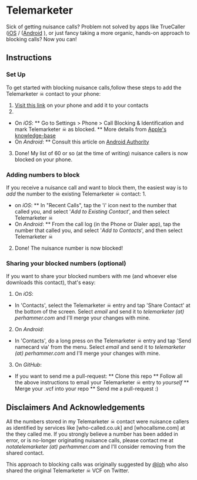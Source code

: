 # Telemarketer

Sick of getting nuisance calls? Problem not solved by apps like TrueCaller ([iOS](https://itunes.apple.com/in/app/truecaller-number-search-spam/id448142450) / ([Android](https://play.google.com/store/apps/details?id=com.truecaller&hl=en_GB) ), or just fancy taking a more organic, hands-on approach to blocking calls? Now you can!

## Instructions
### Set Up
To get started with blocking nuisance calls,follow these steps to add the Telemarketer ☠ contact to your phone:
1. [Visit this link](https://cdn.rawgit.com/perhammer/telemarketer/189c12c9/Telemarketer%20%E2%98%A0..vcf) on your phone and add it to your contacts
2. 
  * On *iOS*:
  ** Go to Settings > Phone > Call Blocking & Identification and mark Telemarketer ☠ as blocked.
  ** More details from [Apple's knowledge-base](https://support.apple.com/en-us/ht201229)
  * On *Android*:
  ** Consult this article on [Android Authority](https://support.apple.com/en-us/ht201229)
3. Done! My list of 60 or so (at the time of writing) nuisance callers is now blocked on your phone.

### Adding numbers to block
If you receive a nuisance call and want to block them, the easiest way is to *add* the number to the existing Telemarketer ☠ contact:
1.
  * on *iOS*:
  ** In "Recent Calls", tap the 'i' icon next to the number that called you, and select '*Add to Existing Contact*', and then select Telemarketer ☠
  * On *Android*:
  ** From the call log (in the Phone or Dialer app), tap the number that called you, and select '*Add to Contacts*', and then select Telemarketer ☠
2. Done! The nuisance number is now blocked!

### Sharing your blocked numbers (optional)
If you want to share your blocked numbers with me (and whoever else downloads this contact), that's easy:
1. On *iOS*:
  * In 'Contacts', select the Telemarketer ☠ entry and tap 'Share Contact' at the bottom of the screen. Select *email* and send it to *telemarketer (at) perhammer.com* and I'll merge your changes with mine.
2. On *Android*:
  * In 'Contacts', do a long press on the Telemarketer ☠ entry and tap 'Send namecard via' from the menu. Select *email* and send it to *telemarketer (at) perhammer.com* and I'll merge your changes with mine.
3. On *GitHub*:
  * If you want to send me a pull-request:
  ** Clone this repo
  ** Follow all the above instructions to email your Telemarketer ☠ entry to *yourself*
  ** Merge your .vcf into your repo
  ** Send me a pull-request :)

## Disclaimers And Acknowledgements
All the numbers stored in my Telemarketer ☠ contact were nuisance callers as identified by services like [who-called.co.uk] and [whocallsme.com] at the they called me. If you strongly believe a number has been added in error, or is no-longer originating nuisance calls, please contact me at *notatelemarketer (at) perhammer.com* and I'll consider removing from the shared contact.

This approach to blocking calls was originally suggested by [@loh](https://twitter.com/loh) who also shared the original Telemarketer ☠ VCF on Twitter.

